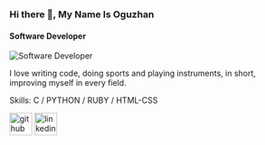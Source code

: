 ### Hi there 👋, My Name Is Oguzhan
#### Software Developer
![Software Developer](https://img.pikbest.com/background/20220119/line-arrow-symbol-black-minimalist-banner_6229056.jpg!w700wp)

I love writing code, doing sports and playing instruments, in short, improving myself in every field.

Skills: C / PYTHON / RUBY / HTML-CSS



[<img src='https://cdn.jsdelivr.net/npm/simple-icons@3.0.1/icons/github.svg' alt='github' height='40'>](https://github.com/oguztocode)  [<img src='https://cdn.jsdelivr.net/npm/simple-icons@3.0.1/icons/linkedin.svg' alt='linkedin' height='40'>](https://www.linkedin.com/in/OğuzhanÖztürk/)  

